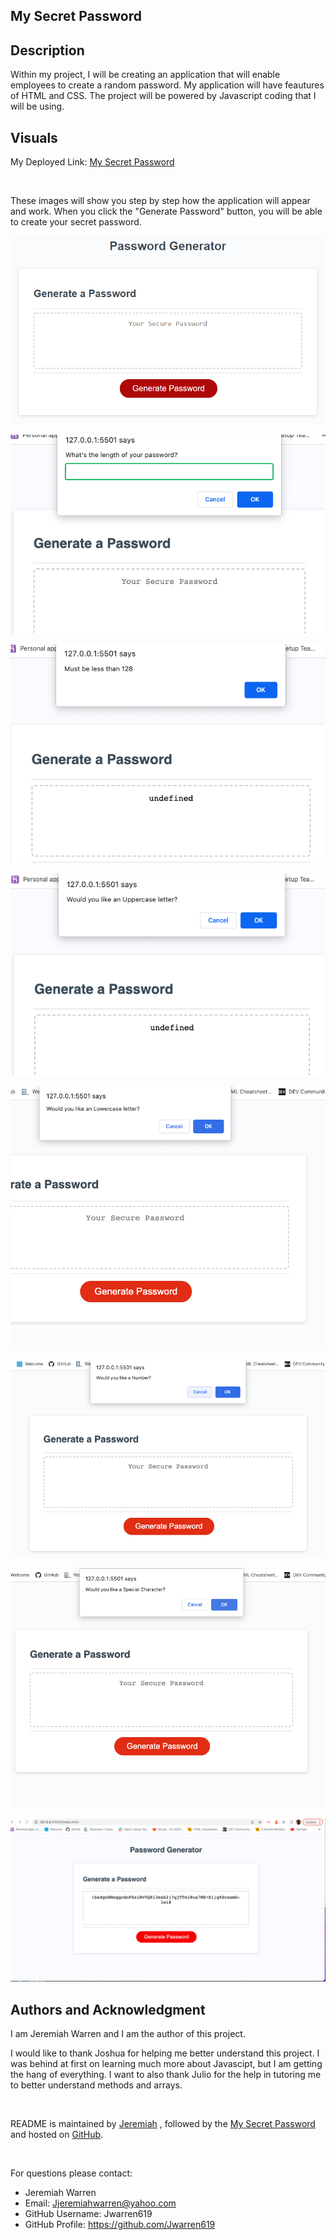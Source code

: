## My Secret Password

## Description 
Within my project, I will be creating an application that will enable employees to create a random password. My application will have feautures of HTML and CSS. The project will be powered by Javascript coding that I will be using.

## Visuals

My Deployed Link: [My Secret Password](https://jwarren619.github.io/MySecretPassword/)

<br>


These images will show you step by step how the application will appear and work. When you click the "Generate Password" button, you will be able to create your secret password. 

![Image1](Assets/Screenshot1.png)

![Image2](Assets/Screenshot2.png)

![Image3](Assets/Screenshot3.png)

![Image4](Assets/Screenshot4.png)

![Image5](Assets/Screenshot5.png)

![Image6](Assets/Screenshot6.png)

![Image7](Assets/Screenshot7.png)

![Image8](Assets/Screenshot8.png)

## Authors and Acknowledgment
I am Jeremiah Warren and I am the author of this project.


I would like to thank Joshua for helping me better understand this project. I was behind at first on learning much more about Javascipt, but I am getting the hang of everything. I want to also thank Julio for the help in tutoring me to better understand methods and arrays.





<BR>

README is maintained by [Jeremiah](https://github.com/Jwarren619) , followed by the [My Secret Password](https://jwarren619.github.io/MySecretPassword/) and hosted on [GitHub](https://github.com/Jwarren619/MySecretPassword).

<BR>

For questions please contact: 
  - Jeremiah Warren 
  - Email: Jjeremiahwarren@yahoo.com
  - GitHub Username: Jwarren619
  - GitHub Profile: https://github.com/Jwarren619





